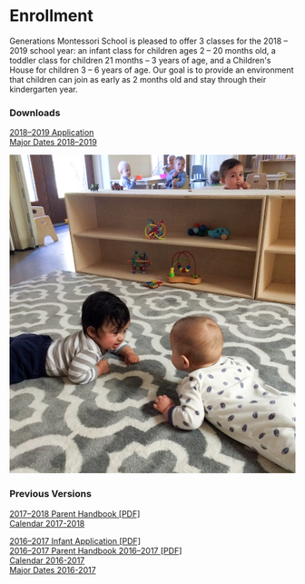 # Enrollment

Generations Montessori School is pleased to offer 3 classes for the 2018 &ndash; 2019 school year: an infant class for children ages 2 &ndash; 20 months old, a toddler class for children 21 months &ndash; 3 years of age, and a Children's House for children 3 &ndash; 6 years of age. Our goal is to provide an environment that children can join as early as 2 months old and stay through their kindergarten year.


### Downloads

[2018&ndash;2019 Application](/docs/application2018.pdf)  
[Major Dates 2018&ndash;2019](/docs/majordates2018-2019.pdf)


<img class="mainpic" src="/images/IMG_3946-carpet.jpg">

### Previous Versions

[2017&ndash;2018 Parent Handbook [PDF]](/docs/handbook2017.pdf)  
[Calendar 2017-2018](/docs/calendar2017.pdf)  

[2016&ndash;2017 Infant Application [PDF]](/docs/infantapplication.pdf)  
[2016&ndash;2017 Parent Handbook 2016&ndash;2017 [PDF]](/docs/parenthandbook2016.pdf)  
[Calendar 2016-2017](/docs/calendar2016-2017.pdf)  
[Major Dates 2016-2017](/docs/majordates2016-2017.pdf)  
